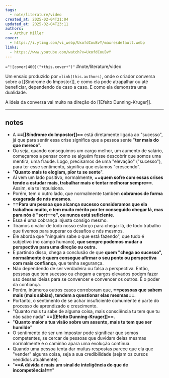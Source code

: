 ```yaml
---
tags:
  - note/literature/video
created_at: 2025-02-04T21:04
updated_at: 2025-02-04T23:11
authors:
  - Arthur Miller
cover:
  - https://i.ytimg.com/vi_webp/UxofdCouBvY/maxresdefault.webp
links:
  - https://www.youtube.com/watch?v=UxofdCouBvY
---
```


`="![cover|400]("+this.cover+")"`
#note/literature/video

Um ensaio produzido por `=link(this.authors)`, onde o criador conversa sobre a [[Síndrome do Impostor]], e como ela pode atrapalhar ou até beneficiar, dependendo de caso a caso. E como ela demonstra uma dualidade.

A ideia da conversa vai muito na direção do [[Efeito Dunning-Kruger]].

---
## notes

- A **==[[Síndrome do Impostor]]==** está diretamente ligada ao "sucesso", já que para sentir essa crise significa que a pessoa sente "**ter mais do que merece**".
- Ou seja, quando conseguimos um cargo melhor, um aumento de salário, começamos a pensar como se alguém fosse descobrir que somos uma mentira, uma fraude. Logo, precisamos de uma "elevação" ("sucesso"), para ter esse sentimento, significa que estamos "crescendo".
- "**Quanto mais te elogiam, pior tu se sente**".
- Aí vem um lado positivo, normalmente, **==quem sofre com essas crises tende a estudar mais, trabalhar mais e tentar melhorar sempre==**. Assim, ela te impulsiona.
- Porém, tem o outro lado, que normalmente também **cobramos de forma exagerada de nós mesmos**.
- **==Para um pessoa que alcança sucesso consideramos que ela trabalhou muito, e tem muito mérito por ter conseguido chegar lá, mas para nós é "sort==e", ou nunca está suficiente**.
- Essa é uma cobrança injusta consigo mesmo.
- Tiramos o valor de todo nosso esforço para chegar lá, de todo trabalho que tivemos para superar os desafios e nós mesmos.
- Ele aborda que "ninguém sabe o que está fazendo", que tudo é subjetivo (no campo humano), **que sempre podemos mudar a perspectiva para uma direção ou outra.**
- E partindo disso, chega a conclusão de que **quem "chega ao sucesso", normalmente é quem consegue afirmar o seu ponto ou perspectiva com mais confiança**, que tenha segurança.
- Não dependendo de ser verdadeira ou falsa a perspectiva. Então, pessoas que tem sucesso ou chegam a cargos elevados podem fazer uso dessas ideias para se convencer e convencer os outros. É o poder da confiança.
- Porém, inúmeros outros casos corroboram que, **==pessoas que sabem mais (mais sábias), tendem a questionar elas mesmas==**.
- Portanto, o sentimento de se achar insuficiente comumente é parte do processo de aprendizado e crescimento.
- "Quanto mais tu sabe de alguma coisa, mais consciência tu tem que tu não sabe nada" **==[[Efeito Dunning-Kruger]]==**.
- "**Quanto maior a tua visão sobre um assunto, mais tu tem que ser humilde**"
- O sentimento de ser um impostor pode significar que somos competentes, se cercar de pessoas que duvidam delas mesmas normalmente é o caminho apara uma evolução contínua.
- Quando uma pessoa tenta dar muitas respostas parece que ela que "vender" alguma coisa, seja a sua credibilidade (sejam os cursos vendidos atualmente).
- "**==A dúvida é mais um sinal de inteligência do que de incompetência!==**"
